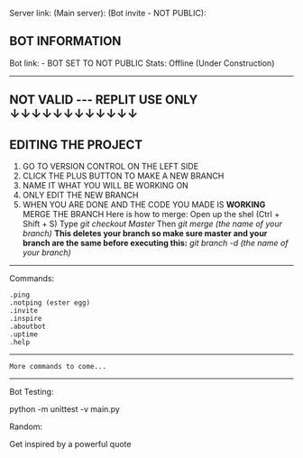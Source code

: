 Server link:
(Main server): 
(Bot invite - NOT PUBLIC): 

BOT INFORMATION
---
Bot link:  - BOT SET TO NOT PUBLIC
Stats: Offline (Under Construction)

---
NOT VALID --- REPLIT USE ONLY
↓↓↓↓↓↓↓↓↓↓↓↓
---
EDITING THE PROJECT
---
1. GO TO VERSION CONTROL ON THE LEFT SIDE
2. CLICK THE PLUS BUTTON TO MAKE A NEW BRANCH
3. NAME IT WHAT YOU WILL BE WORKING ON
4. ONLY EDIT THE NEW BRANCH
5. WHEN YOU ARE DONE AND THE CODE YOU MADE IS **WORKING** MERGE THE BRANCH
  Here is how to merge:
  Open up the shel (Ctrl + Shift + S)
  Type *git checkout Master*
  Then *git merge (the name of your branch)*
  **This deletes your branch so make sure master and your branch are the same before executing this:**
  *git branch -d (the name of your branch)* 


---

Commands:

    .ping
    .notping (ester egg)
    .invite
    .inspire
    .aboutbot
    .uptime
    .help

---

    More commands to come...

---

Bot Testing:

python -m unittest -v main.py

Random:

Get inspired by a powerful quote